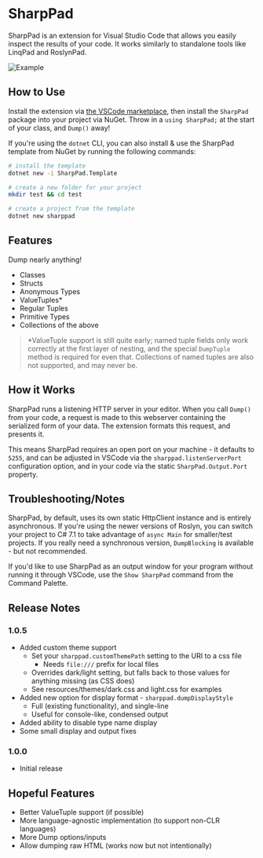 # SharpPad

SharpPad is an extension for Visual Studio Code that allows you easily inspect the results of your code. It works similarly to standalone tools like LinqPad and RoslynPad. 

![Example](https://i.imgur.com/geOXysP.png)

## How to Use

Install the extension via [the VSCode marketplace](https://marketplace.visualstudio.com/items?itemName=jmazouri.sharppad), then install the `SharpPad` package into your project via NuGet. Throw in a `using SharpPad;` at the start of your class, and `Dump()` away!

If you're using the `dotnet` CLI, you can also install & use the SharpPad template from NuGet by running the following commands:

```bash
# install the template
dotnet new -i SharpPad.Template

# create a new folder for your project 
mkdir test && cd test

# create a project from the template 
dotnet new sharppad
```

## Features

Dump nearly anything!

- Classes
- Structs
- Anonymous Types
- ValueTuples*
- Regular Tuples
- Primitive Types
- Collections of the above

> *ValueTuple support is still quite early; named tuple fields only work correctly at the first layer of nesting, and the special `DumpTuple` method is required for even that. Collections of named tuples are also not supported, and may never be.

## How it Works

SharpPad runs a listening HTTP server in your editor. When you call `Dump()` from your code, a request is made to this webserver containing the serialized form of your data. The extension formats this request, and presents it.

This means SharpPad requires an open port on your machine - it defaults to `5255`, and can be adjusted in VSCode via the `sharppad.listenServerPort` configuration option, and in your code via the static `SharpPad.Output.Port` property.

## Troubleshooting/Notes

SharpPad, by default, uses its own static HttpClient instance and is entirely asynchronous. If you're using the newer versions of Roslyn, you can switch your project to C# 7.1 to take advantage of `async Main` for smaller/test projects. If you really need a synchronous version, `DumpBlocking` is available - but not recommended.

If you'd like to use SharpPad as an output window for your program without running it through VSCode, use the `Show SharpPad` command from the Command Palette.

## Release Notes

### 1.0.5

- Added custom theme support 
    - Set your `sharppad.customThemePath` setting to the URI to a css file
        - Needs `file:///` prefix for local files
    - Overrides dark/light setting, but falls back to those values for anything missing (as CSS does)
    - See resources/themes/dark.css and light.css for examples
- Added new option for display format - `sharppad.dumpDisplayStyle`
    - Full (existing functionality), and single-line
    - Useful for console-like, condensed output
- Added ability to disable type name display
- Some small display and output fixes

### 1.0.0

- Initial release

## Hopeful Features

- Better ValueTuple support (if possible)
- More language-agnostic implementation (to support non-CLR languages)
- More Dump options/inputs
- Allow dumping raw HTML (works now but not intentionally)